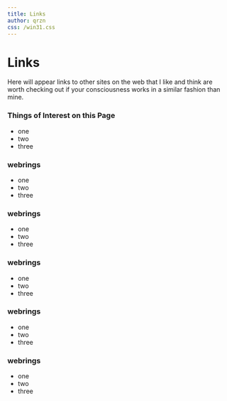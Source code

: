 ```yaml
---
title: Links
author: qrzn
css: /win31.css
---
```


# Links 

Here will appear links to other sites on the web that I like and think are worth checking out if your consciousness works in a similar fashion than mine.

### Things of Interest on this Page

* one
* two
* three

### webrings

* one
* two
* three

### webrings

* one
* two
* three

### webrings

* one
* two
* three

### webrings

* one
* two
* three

### webrings

* one
* two
* three

